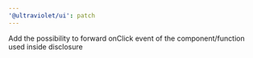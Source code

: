 ```yaml
---
'@ultraviolet/ui': patch
---
```


Add the possibility to forward onClick event of the component/function used inside disclosure
